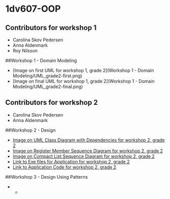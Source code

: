 # 1dv607-OOP


## Contributors for workshop 1
* Carolina Skov Pedersen
* Anna Aldenmark
* Roy Nilsson

##Workshop 1 - Domain Modeling
* [Image on first UML for workshop 1, grade 2](Workshop 1 - Domain Modeling/UML_grade2-first.png)
* [Image on final UML for workshop 1, grade 2](Workshop 1 - Domain Modeling/UML_grade2-final.png)

## Contributors for workshop 2
* Carolina Skov Pedersen
* Anna Aldenmark

##Workshop 2 - Design
* [Image on UML Class Diagram with Dependencies for workshop 2, grade 2](https://github.com/cs222wa/1DV607-Workshops/blob/master/Workshop%202%20-%20Design/Diagram/UML%20Class%20Diagram%20Dependencies.jpg)
*  [Image on Register Member Sequence Diagram for workshop 2, grade 2](https://github.com/cs222wa/1DV607-Workshops/blob/master/Workshop%202%20-%20Design/Diagram/Register%20Member%20-%20Sequence.png)
* [Image on Compact List Sequence Diagram for workshop 2, grade 2](https://github.com/cs222wa/1DV607-Workshops/blob/master/Workshop%202%20-%20Design/Diagram/Compact%20List%20-%20Sequence.png)
* [Link to Exe files for Application for workshop 2, grade 2](https://github.com/cs222wa/1DV607-Workshops/blob/master/Workshop%202%20-%20Design/Workshop/bin/Debug/Workshop.exe)
* [Link to Application Code for workshop 2, grade 2](https://github.com/cs222wa/1DV607-Workshops/tree/master/Workshop%202%20-%20Design/Workshop)


##Workshop 3 - Design Using Patterns
* -
